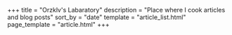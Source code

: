 +++
title = "Orzklv's Labaratory"
description = "Place where I cook articles and blog posts"
sort_by = "date"
template = "article_list.html"
page_template = "article.html"
+++
